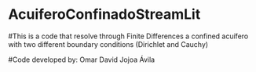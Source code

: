 # AcuiferoConfinadoStreamLit

#This is a code that resolve through Finite Differences a confined acuífero with two different boundary conditions (Dirichlet and Cauchy)

#Code developed by: Omar David Jojoa Ávila
